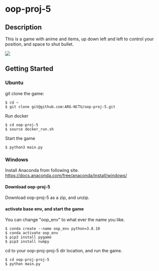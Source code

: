 # oop-proj-5

## Description
This is a game with anime and items, up down left and left to control your position, and space to shut bullet.

<img src="./oop5.gif"/>

## Getting Started

### Ubuntu
git clone the game:
```
$ cd ~
$ git clone git@github.com:ARG-NCTU/oop-proj-5.git
```
Run docker
```
$ cd oop-proj-5
$ source docker_run.sh
```
Start the game
```
$ python3 main.py
```

### Windows
Install Anaconda from following site.
https://docs.anaconda.com/free/anaconda/install/windows/
#### Download oop-proj-5
Download oop-proj-5 as a zip, and unzip.
#### activate base env, and start the game
You can change "oop_env" to what ever the name you like.
```
$ conda create --name oop_env python=3.8.10
$ conda activate oop_env
$ pip3 install pygame
$ pip3 install numpy
```
cd to your oop-proj-proj-5 dir location, and run the game.
```
$ cd oop-proj-proj-5
$ python main.py
```
